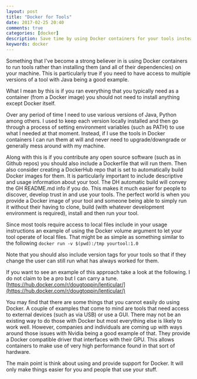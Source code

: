 ```yaml
---
layout: post
title: "Docker for Tools"
date: 2017-02-25 20:40
comments: true
categories: [docker]
description: Save time by using Docker containers for your tools instead of installing them (and all of their dependencies).
keywords: docker
---
```

Something that I've become a strong believer in is using Docker containers to run tools rather than installing them (and all of their dependencies) on your machine.
This is particularly true if you need to have access to multiple versions of a tool with Java being a good example.

What I mean by this is if you ran everything that you typically need as a container (from a Docker image) you should not need to install anything except Docker itself.

Over any period of time I need to use various versions of Java, Python among others.
I used to keep each version locally installed and then go through a process of setting environment variables (such as PATH) to use what I needed at that moment.
Instead, if I use the tools in Docker containers I can run them at will and never need to upgrade/downgrade or generally mess around with my machine.

Along with this is if you contribute any open source software (such as in Github repos) you should also include a Dockerfile that will run them.
Then also consider creating a DockerHub repo that is set to automatically build Docker images for them.
It is particularly important to include descriptive and usage information about your tool.
The DH automatic build will convey the GH README.md info if you do.
This makes it much easier for people to discover, develop trust in and use your tools.
The perfect world is when you provide a Docker image of your tool and someone being able to simply run it without their having to clone, build (with whatever development environment is required), install and then run your tool.

Since most tools require access to local files include in your usage instructions an example of using the Docker volume argument to let your tool operate of local files.
That might be as simple as something similar to the following
`docker run -v $(pwd):/tmp yourtool:1.0`

Note that you should also include version tags for your tools so that if they change the user can still run what has always worked for them.

If you want to see an example of this approach take a look at the following.
I do not claim to be a pro but I can carry a tune.
[https://hub.docker.com/r/dougtoppin/lenticular/](https://hub.docker.com/r/dougtoppin/lenticular/)

You may find that there are some things that you cannot easily do using Docker.
A couple of examples that come to mind are tools that need access to external devices (such as via USB) or use a GUI.
There may not be an existing way to do those with Docker but most everything else is likely to work well.
However, companies and individuals are coming up with ways around those issues with Nvidia being a good example of that.
They provide a Docker compatible driver that interfaces with their GPU.
This allows containers to make use of very high performance found in that sort of hardware.

The main point is think about using and provide support for Docker.
It will only make things easier for you and people that use your stuff.

